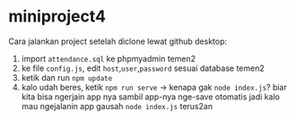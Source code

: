 # miniproject4

Cara jalankan project setelah diclone lewat github desktop:

1. import `attendance.sql` ke phpmyadmin temen2
2. ke file `config.js`, edit `host`,`user`,`password` sesuai database temen2
3. ketik dan run `npm update`
4. kalo udah beres, ketik `npm run serve` -> kenapa gak `node index.js`? biar kita bisa ngerjain app nya sambil app-nya nge-save otomatis jadi kalo mau ngejalanin app gausah `node index.js` terus2an 

 
